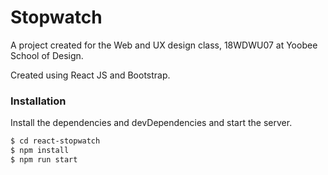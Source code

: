 # Stopwatch
A project created for the Web and UX design class, 18WDWU07 at Yoobee School of Design.

Created using React JS and Bootstrap.

### Installation

Install the dependencies and devDependencies and start the server.
```sh
$ cd react-stopwatch
$ npm install
$ npm run start
```
